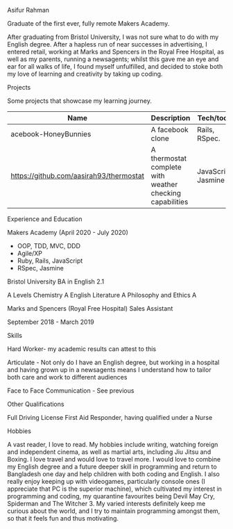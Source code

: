 Asifur Rahman

Graduate of the first ever, fully remote Makers Academy.

After graduating from Bristol University, I was not sure what to do with my English degree. After a hapless run of near successes in advertising, I entered retail, 
working at Marks and Spencers in the Royal Free Hospital, as well as my parents, running a newsagents; whilst this gave me an eye and ear for all walks of life, I found myself unfulfilled, and decided to stoke both my love of learning and creativity by taking up coding. 

Projects

Some projects that showcase my learning journey.

| Name                         | Description       | Tech/tools        |
| ---------------------------- | ----------------- | ----------------- |
| acebook-HoneyBunnies            | A facebook clone | Rails, RSpec. |
|https://github.com/aasirah93/thermostat | A thermostat complete with weather checking capabilities | JavaScript, Jasmine |

Experience and Education 

Makers Academy (April 2020 - July 2020)

- OOP, TDD, MVC, DDD
- Agile/XP
- Ruby, Rails, JavaScript
- RSpec, Jasmine

Bristol University 
BA in English 2.1

A Levels
Chemistry A
English Literature A
Philosophy and Ethics A

Marks and Spencers (Royal Free Hospital)
Sales Assistant 

September 2018 - March 2019

Skills

Hard Worker- my academic results can attest to this

Articulate - Not only do I have an English degree, but working in a hospital and having grown up in a newsagents means I understand how to tailor both care and
work to different audiences

Face to Face Communication - See previous

Other Qualifications

Full Driving License
First Aid Responder, having qualified under a Nurse

Hobbies

A vast reader, I love to read. My hobbies include writing, watching foreign and independent cinema, as well as martial arts, including Jiu Jitsu and Boxing. I love travel and would love to travel more. I would love to combine my English degree and a future deeper skill in programming and return to Bangladesh one day and help children with both coding and English.
I also really enjoy keeping up with videogames, particularly console ones (I appreciate that PC is the superior machine), which cultivated my interest in programming and coding, my quarantine favourites being Devil May Cry, Spiderman and The Witcher 3.
My varied interests definitely keep me curious about the world, and I try to maintain programming amongst them, so that it feels fun and thus motivating.


